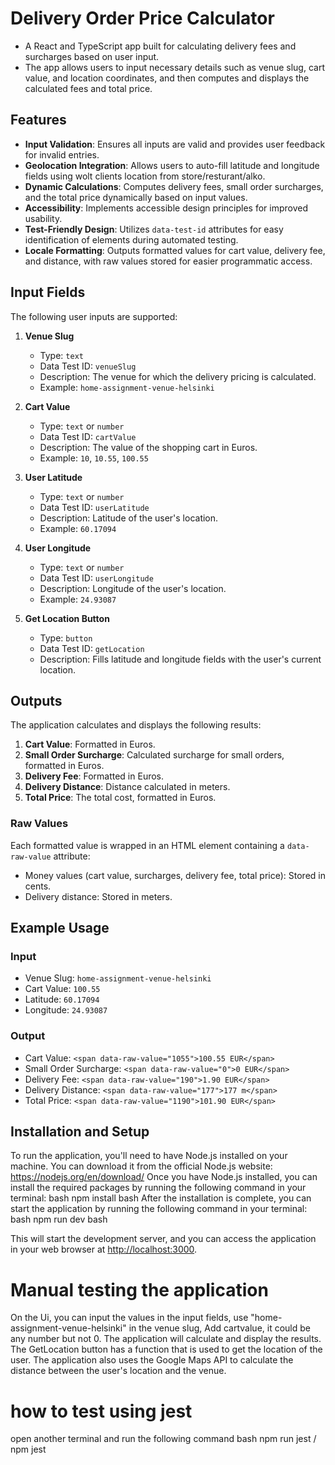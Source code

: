 # Delivery Order Price Calculator

- A React and TypeScript app built for calculating delivery fees and surcharges based on user input. 
- The app allows users to input necessary details such as venue slug, cart value, and location coordinates, and then computes and displays the calculated fees and total price.

## Features

- **Input Validation**: Ensures all inputs are valid and provides user feedback for invalid entries.
- **Geolocation Integration**: Allows users to auto-fill latitude and longitude fields using wolt clients location from store/resturant/alko.
- **Dynamic Calculations**: Computes delivery fees, small order surcharges, and the total price dynamically based on input values.
- **Accessibility**: Implements accessible design principles for improved usability.
- **Test-Friendly Design**: Utilizes `data-test-id` attributes for easy identification of elements during automated testing.
- **Locale Formatting**: Outputs formatted values for cart value, delivery fee, and distance, with raw values stored for easier programmatic access.

## Input Fields

The following user inputs are supported:

1. **Venue Slug**  
   - Type: `text`  
   - Data Test ID: `venueSlug`  
   - Description: The venue for which the delivery pricing is calculated.  
   - Example: `home-assignment-venue-helsinki`  

2. **Cart Value**  
   - Type: `text` or `number`  
   - Data Test ID: `cartValue`  
   - Description: The value of the shopping cart in Euros.  
   - Example: `10`, `10.55`, `100.55`  

3. **User Latitude**  
   - Type: `text` or `number`  
   - Data Test ID: `userLatitude`  
   - Description: Latitude of the user's location.  
   - Example: `60.17094`  

4. **User Longitude**  
   - Type: `text` or `number`  
   - Data Test ID: `userLongitude`  
   - Description: Longitude of the user's location.  
   - Example: `24.93087`  

5. **Get Location Button**  
   - Type: `button`  
   - Data Test ID: `getLocation`  
   - Description: Fills latitude and longitude fields with the user's current location.

## Outputs

The application calculates and displays the following results:

1. **Cart Value**: Formatted in Euros.  
2. **Small Order Surcharge**: Calculated surcharge for small orders, formatted in Euros.  
3. **Delivery Fee**: Formatted in Euros.  
4. **Delivery Distance**: Distance calculated in meters.  
5. **Total Price**: The total cost, formatted in Euros.

### Raw Values

Each formatted value is wrapped in an HTML element containing a `data-raw-value` attribute:

- Money values (cart value, surcharges, delivery fee, total price): Stored in cents.
- Delivery distance: Stored in meters.

## Example Usage

### Input

- Venue Slug: `home-assignment-venue-helsinki`
- Cart Value: `100.55`
- Latitude: `60.17094`
- Longitude: `24.93087`

### Output

- Cart Value: `<span data-raw-value="1055">100.55 EUR</span>`
- Small Order Surcharge: `<span data-raw-value="0">0 EUR</span>`
- Delivery Fee: `<span data-raw-value="190">1.90 EUR</span>`
- Delivery Distance: `<span data-raw-value="177">177 m</span>`
- Total Price: `<span data-raw-value="1190">101.90 EUR</span>`

## Installation and Setup
To run the application, you'll need to have Node.js installed on your machine. You can download
it from the official Node.js website: <https://nodejs.org/en/download/>
Once you have Node.js installed, you can install the required packages by running the following command in your
terminal:
bash
npm install
bash
After the installation is complete, you can start the application by running the following command in your
terminal:
bash
npm run dev
bash

This will start the development server, and you can access the application in your web browser at
<http://localhost:3000>.

# Manual testing the application
On the Ui, you can input the values in the input fields, use "home-assignment-venue-helsinki" in the venue slug, Add cartvalue, it could be any number but not 0. The application will calculate and display the results. The GetLocation button has a function that is used to get the location of the user. The application also uses the Google Maps API to calculate the distance between the user's location and the venue. 

# how to test using jest
open another terminal and run the following command
bash
npm run jest / npm jest


